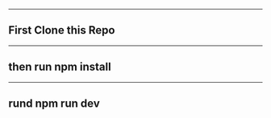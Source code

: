 ------------------
First Clone this Repo
-----------------

------------------
then run npm install
-------------------

-------------------
rund npm run dev
----------------
